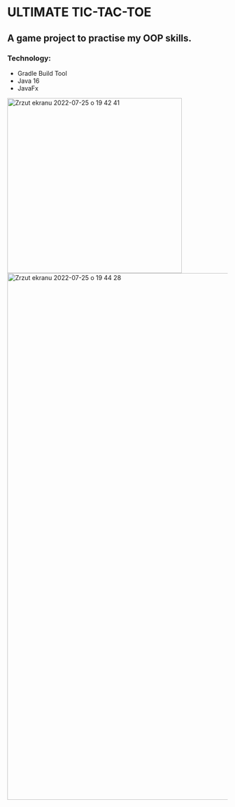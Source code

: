 # ULTIMATE TIC-TAC-TOE 

## A game project to practise my OOP skills.

### Technology: 
 
* Gradle Build Tool 
* Java 16
* JavaFx

<img width="399" alt="Zrzut ekranu 2022-07-25 o 19 42 41" src="https://user-images.githubusercontent.com/61901509/180844794-245f0f61-3e96-4a14-80a9-24dc32e49c95.png">

<img width="1201" alt="Zrzut ekranu 2022-07-25 o 19 44 28" src="https://user-images.githubusercontent.com/61901509/180844836-711b8df4-74e3-4fb1-9109-adfcd15b6d73.png">
